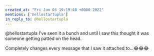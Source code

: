 ```yaml
---
created_at: "Fri Jun 03 19:19:40 +0000 2022"
mentions: ['hellostartupla']
in_reply_to: @hellostartupla
---
```


@hellostartupla I've seen it a bunch and until I saw this thought it was someone getting patted on the head.

Completely changes every message that I saw it attached to...😂😂😂